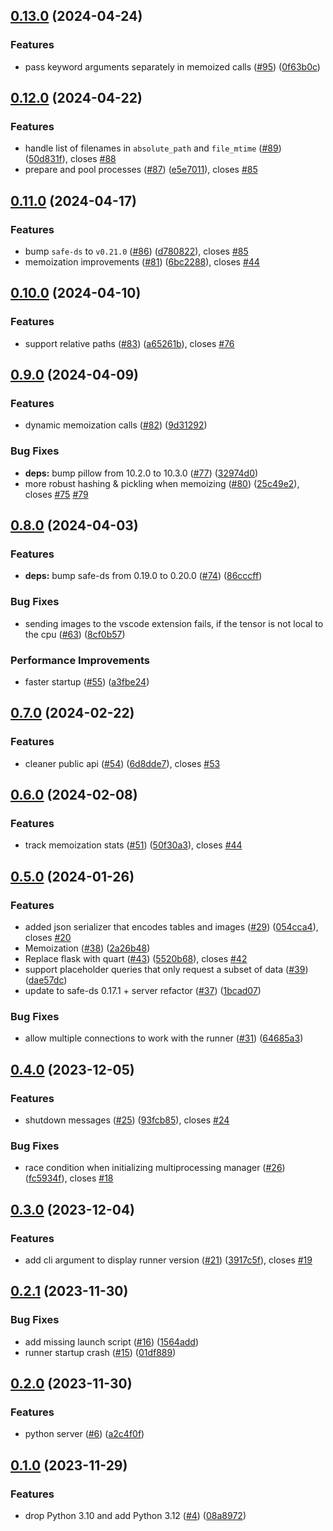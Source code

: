 ## [0.13.0](https://github.com/Safe-DS/Runner/compare/v0.12.0...v0.13.0) (2024-04-24)


### Features

* pass keyword arguments separately in memoized calls ([#95](https://github.com/Safe-DS/Runner/issues/95)) ([0f63b0c](https://github.com/Safe-DS/Runner/commit/0f63b0c17e03b769158024d339d656e2d8ee306c))

## [0.12.0](https://github.com/Safe-DS/Runner/compare/v0.11.0...v0.12.0) (2024-04-22)


### Features

* handle list of filenames in `absolute_path` and `file_mtime` ([#89](https://github.com/Safe-DS/Runner/issues/89)) ([50d831f](https://github.com/Safe-DS/Runner/commit/50d831fb2ed5381e4d4f5bf291431dcf3b7edd07)), closes [#88](https://github.com/Safe-DS/Runner/issues/88)
* prepare and pool processes ([#87](https://github.com/Safe-DS/Runner/issues/87)) ([e5e7011](https://github.com/Safe-DS/Runner/commit/e5e7011eca50a49acd7f8c0ca937ad43faf393e6)), closes [#85](https://github.com/Safe-DS/Runner/issues/85)

## [0.11.0](https://github.com/Safe-DS/Runner/compare/v0.10.0...v0.11.0) (2024-04-17)


### Features

* bump `safe-ds` to `v0.21.0` ([#86](https://github.com/Safe-DS/Runner/issues/86)) ([d780822](https://github.com/Safe-DS/Runner/commit/d78082222d179d61a53ec9a3560246aad2f74c32)), closes [#85](https://github.com/Safe-DS/Runner/issues/85)
* memoization improvements ([#81](https://github.com/Safe-DS/Runner/issues/81)) ([6bc2288](https://github.com/Safe-DS/Runner/commit/6bc22889afc8e61922cb2905badad2974cff9b54)), closes [#44](https://github.com/Safe-DS/Runner/issues/44)

## [0.10.0](https://github.com/Safe-DS/Runner/compare/v0.9.0...v0.10.0) (2024-04-10)


### Features

* support relative paths ([#83](https://github.com/Safe-DS/Runner/issues/83)) ([a65261b](https://github.com/Safe-DS/Runner/commit/a65261b5b1e71c1949a6feb352d9ea435952a3e6)), closes [#76](https://github.com/Safe-DS/Runner/issues/76)

## [0.9.0](https://github.com/Safe-DS/Runner/compare/v0.8.0...v0.9.0) (2024-04-09)


### Features

* dynamic memoization calls ([#82](https://github.com/Safe-DS/Runner/issues/82)) ([9d31292](https://github.com/Safe-DS/Runner/commit/9d31292f4eae69bb65a6c6f4b7a8bddade89cc32))


### Bug Fixes

* **deps:** bump pillow from 10.2.0 to 10.3.0 ([#77](https://github.com/Safe-DS/Runner/issues/77)) ([32974d0](https://github.com/Safe-DS/Runner/commit/32974d07acd9cc121fa4d6980c2814c9ec8d6787))
* more robust hashing & pickling when memoizing ([#80](https://github.com/Safe-DS/Runner/issues/80)) ([25c49e2](https://github.com/Safe-DS/Runner/commit/25c49e29da2506d514485b001dd8fc27caf230f9)), closes [#75](https://github.com/Safe-DS/Runner/issues/75) [#79](https://github.com/Safe-DS/Runner/issues/79)

## [0.8.0](https://github.com/Safe-DS/Runner/compare/v0.7.0...v0.8.0) (2024-04-03)


### Features

* **deps:** bump safe-ds from 0.19.0 to 0.20.0 ([#74](https://github.com/Safe-DS/Runner/issues/74)) ([86cccff](https://github.com/Safe-DS/Runner/commit/86cccff7d2230075eccc443d3bd55b31d2816bb5))


### Bug Fixes

* sending images to the vscode extension fails, if the tensor is not local to the cpu ([#63](https://github.com/Safe-DS/Runner/issues/63)) ([8cf0b57](https://github.com/Safe-DS/Runner/commit/8cf0b5702eedec1cadd2225e6665f4cdcb69b6f8))


### Performance Improvements

* faster startup ([#55](https://github.com/Safe-DS/Runner/issues/55)) ([a3fbe24](https://github.com/Safe-DS/Runner/commit/a3fbe24769254d9180c84e5085685113e49a7f6a))

## [0.7.0](https://github.com/Safe-DS/Runner/compare/v0.6.0...v0.7.0) (2024-02-22)


### Features

* cleaner public api ([#54](https://github.com/Safe-DS/Runner/issues/54)) ([6d8dde7](https://github.com/Safe-DS/Runner/commit/6d8dde746729ff40ad0df4a548e7d607afe27f5c)), closes [#53](https://github.com/Safe-DS/Runner/issues/53)

## [0.6.0](https://github.com/Safe-DS/Runner/compare/v0.5.0...v0.6.0) (2024-02-08)


### Features

* track memoization stats ([#51](https://github.com/Safe-DS/Runner/issues/51)) ([50f30a3](https://github.com/Safe-DS/Runner/commit/50f30a36cf5579f74605992c4e80fd2f6f7f5d7d)), closes [#44](https://github.com/Safe-DS/Runner/issues/44)

## [0.5.0](https://github.com/Safe-DS/Runner/compare/v0.4.0...v0.5.0) (2024-01-26)


### Features

* added json serializer that encodes tables and images ([#29](https://github.com/Safe-DS/Runner/issues/29)) ([054cca4](https://github.com/Safe-DS/Runner/commit/054cca4cf8025932c0a73e1f734a31fb20cab99a)), closes [#20](https://github.com/Safe-DS/Runner/issues/20)
* Memoization ([#38](https://github.com/Safe-DS/Runner/issues/38)) ([2a26b48](https://github.com/Safe-DS/Runner/commit/2a26b48405225516e550703f3f9cdce49079eaae))
* Replace flask with quart ([#43](https://github.com/Safe-DS/Runner/issues/43)) ([5520b68](https://github.com/Safe-DS/Runner/commit/5520b68143795609513e63def569cdbec0e6df6a)), closes [#42](https://github.com/Safe-DS/Runner/issues/42)
* support placeholder queries that only request a subset of data ([#39](https://github.com/Safe-DS/Runner/issues/39)) ([dae57dc](https://github.com/Safe-DS/Runner/commit/dae57dc93134cfe5e1ec0d1e5120c66aaf77f085))
* update to safe-ds 0.17.1 + server refactor ([#37](https://github.com/Safe-DS/Runner/issues/37)) ([1bcad07](https://github.com/Safe-DS/Runner/commit/1bcad07fdbea1051a4334029e64dc5b4cf7e0ba0))


### Bug Fixes

* allow multiple connections to work with the runner ([#31](https://github.com/Safe-DS/Runner/issues/31)) ([64685a3](https://github.com/Safe-DS/Runner/commit/64685a36840dc5785e756a27d1b3c2396e71e47b))

## [0.4.0](https://github.com/Safe-DS/Runner/compare/v0.3.0...v0.4.0) (2023-12-05)


### Features

* shutdown messages ([#25](https://github.com/Safe-DS/Runner/issues/25)) ([93fcb85](https://github.com/Safe-DS/Runner/commit/93fcb85de9adff9b4206627447ad79347c43dfaa)), closes [#24](https://github.com/Safe-DS/Runner/issues/24)


### Bug Fixes

* race condition when initializing multiprocessing manager ([#26](https://github.com/Safe-DS/Runner/issues/26)) ([fc5934f](https://github.com/Safe-DS/Runner/commit/fc5934f7ad1c5d91aedb439a0f91396d519afd2b)), closes [#18](https://github.com/Safe-DS/Runner/issues/18)

## [0.3.0](https://github.com/Safe-DS/Runner/compare/v0.2.1...v0.3.0) (2023-12-04)


### Features

* add cli argument to display runner version ([#21](https://github.com/Safe-DS/Runner/issues/21)) ([3917c5f](https://github.com/Safe-DS/Runner/commit/3917c5f7491711367c872d907800e869de255cd8)), closes [#19](https://github.com/Safe-DS/Runner/issues/19)

## [0.2.1](https://github.com/Safe-DS/Runner/compare/v0.2.0...v0.2.1) (2023-11-30)


### Bug Fixes

* add missing launch script ([#16](https://github.com/Safe-DS/Runner/issues/16)) ([1564add](https://github.com/Safe-DS/Runner/commit/1564add6f868869297f39151499f174c47750f8d))
* runner startup crash ([#15](https://github.com/Safe-DS/Runner/issues/15)) ([01df889](https://github.com/Safe-DS/Runner/commit/01df8891985b240ebd1ed2f1560f0cdacb1f6a55))

## [0.2.0](https://github.com/Safe-DS/Runner/compare/v0.1.0...v0.2.0) (2023-11-30)


### Features

* python server ([#6](https://github.com/Safe-DS/Runner/issues/6)) ([a2c4f0f](https://github.com/Safe-DS/Runner/commit/a2c4f0f1d0cd084bce47e4baf888ef50bf2e22df))

## [0.1.0](https://github.com/Safe-DS/Runner/compare/v0.0.1...v0.1.0) (2023-11-29)


### Features

* drop Python 3.10 and add Python 3.12 ([#4](https://github.com/Safe-DS/Runner/issues/4)) ([08a8972](https://github.com/Safe-DS/Runner/commit/08a8972af06a3ee26a6da4b133403e5e78933185))
